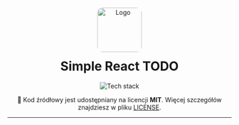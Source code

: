 <div align="center">
    <img src="https://cms.mscode.pl/uploads/react_8845e4defa.png" height="100" alt="Logo" style="border-radius: 12px; margin-top: 4px; margin-bottom: -24px;">

  <h1>Simple React TODO</h1>

![Tech stack](https://skillicons.dev/icons?i=css,html,typescript,tailwind,react,vite&perline=3)

📜 Kod źródłowy jest udostępniany na licencji **MIT**. Więcej szczegółów znajdziesz w pliku [LICENSE](LICENSE).
</div>

---